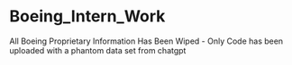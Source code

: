 # Boeing_Intern_Work
All Boeing Proprietary Information Has Been Wiped - Only Code has been uploaded with a phantom data set from chatgpt
